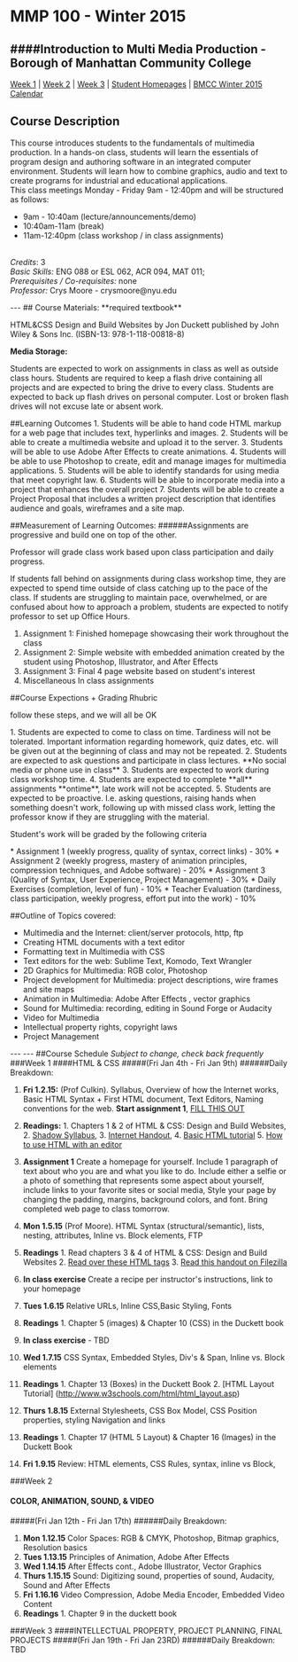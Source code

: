 # MMP 100 - Winter 2015
####Introduction to Multi Media Production - Borough of Manhattan Community College
---

[Week 1](https://github.com/mars1980/mmp100Compressed/blob/master/README.md#week-1) |  [Week 2](https://github.com/mars1980/mmp100Compressed/blob/master/README.md#week-2) | [Week 3](https://github.com/mars1980/mmp100Compressed/blob/master/README.md#week-3) | [Student Homepages](https://docs.google.com/spreadsheets/d/1Ry7tzjKa4pG6231HzS5D-LujnlqFI64V-hgV3wH2jsU/edit#gid=0) | [BMCC Winter 2015 Calendar](http://www.bmcc.cuny.edu/calendar/winter_2015.jsp)

## Course Description
<p>This course introduces students to the fundamentals of multimedia production. In a hands-on class, students will learn the essentials of program design and authoring software in an integrated computer environment. Students will learn how to combine graphics, audio and text to create programs for industrial and educational applications. <br>
This class meetings Monday - Friday 9am - 12:40pm and will be structured as follows: <br>
<ul>
<li>9am - 10:40am (lecture/announcements/demo)</li>
<li>10:40am-11am (break)</li>
<li>11am-12:40pm (class workshop / in class assignments)</li>
</ul>
<br>
<em>Credits</em>: 3 <br>
<em>Basic Skills:</em> ENG 088 or ESL 062, ACR 094, MAT 011; <br>
<em>Prerequisites / Co-requisites:</em> none
<br>
<em>Professor:</em> Crys Moore - crysmoore@nyu.edu
</p>
---
## Course Materials:
**required textbook**<br>
<p>HTML&CSS Design and Build Websites by Jon Duckett published by John Wiley & Sons Inc. (ISBN-13: 978-1-118-00818-8)</p>

**Media Storage:**<br>
<p>Students are expected to work on assignments in class as well as outside class hours. Students are required to keep a flash drive containing all projects and are expected to bring the drive to every class. Students are expected to back up flash drives on personal computer. Lost or broken flash drives will not excuse late or absent work.</p>
##Learning Outcomes
1. Students will be able to hand code HTML markup for a web page that includes text, hyperlinks and images.
2. Students will be able to create a multimedia website and upload it to the server.
3. Students will be able to use Adobe After Effects to create animations.
4. Students will be able to use Photoshop to create, edit and manage images for multimedia applications.
5. Students will be able to identify standards for using media that meet copyright law.
6. Students will be able to incorporate media into a project that enhances the overall project
7. Students will be able to create a Project Proposal that includes a written project description that identifies audience and goals, wireframes and a site map.

##Measurement of Learning Outcomes:
######Assignments are progressive and build one on top of the other. 
<p>Professor will grade class work based upon class participation and daily progress.   </p>
<p>If students fall behind on assignments during class workshop time, they are expected to spend time outside of class catching up to the pace of the class. If students are struggling to maintain pace, overwhelmed, or are confused about how to approach a problem, students are expected to notify professor to set up Office Hours. </p>

1. Assignment 1:  Finished homepage showcasing their work throughout the class
2. Assignment 2:  Simple website with embedded animation created by the student using Photoshop, Illustrator, and After Effects
3. Assignment 3: Final 4 page website based on student's interest
4. Miscellaneous In class assignments

##Course Expections + Grading Rhubric
<p>follow these steps, and we will all be OK</p>
1. Students are expected to come to class on time. Tardiness will not be tolerated. Important information regarding homework, quiz dates, etc. will be given out at the beginning of class and may not be repeated. 
2. Students are expected to ask questions and participate in class lectures. **No social media or phone use in class**
3. Students are expected to work during class workshop time. 
4. Students are expected to complete **all** assignments **ontime**, late work will not be accepted. 
5. Students are expected to be proactive. I.e. asking questions, raising hands when something doesn't work, following up with missed class work, letting the professor know if they are struggling with the material. 

<p>Student's work will be graded by the following criteria </p>
* Assignment 1 (weekly progress, quality of syntax, correct links) - 30%
* Assignment 2 (weekly progress, mastery of animation principles, compression techniques, and Adobe software) - 20%
* Assignment 3 (Quality of Syntax, User Experience, Project Management) - 30%
* Daily Exercises (completion, level of fun) - 10%
* Teacher Evaluation (tardiness, class participation, weekly progress, effort put into the work) - 10%

##Outline of Topics covered:
<ul>
	<li>Multimedia and the Internet: client/server protocols, http, ftp</li>
	<li>Creating HTML documents with a text editor</li>
	<li>Formatting text in Multimedia with CSS</li>
	<li>Text editors for the web: Sublime Text, Komodo, Text Wrangler </li>
	<li>2D Graphics for Multimedia: RGB color, Photoshop</li>
	<li>Project development for Multimedia: project descriptions, wire frames and site maps</li>
	<li>Animation in Multimedia: Adobe After Effects , vector graphics</li>
	<li>Sound for Multimedia: recording, editing in Sound Forge or Audacity</li>
	<li>Video for Multimedia</li>
	<li>Intellectual property rights, copyright laws</li>
	<li>Project Management </li>
</ul>
---
---
##Course Schedule
<em>Subject to change, check back frequently</em>
###Week 1 
####HTML & CSS 
#####(Fri Jan 4th - Fri Jan 9th)
######Daily Breakdown:

1. **Fri 1.2.15:** (Prof Culkin). Syllabus, Overview of how the Internet works, Basic HTML Syntax + First HTML document, Text Editors, Naming conventions for the web. **Start assignment 1**, [FILL THIS OUT](https://docs.google.com/spreadsheets/d/1Ry7tzjKa4pG6231HzS5D-LujnlqFI64V-hgV3wH2jsU/edit?usp=sharing)
  1. **Readings:**
    1. Chapters 1 & 2 of HTML & CSS: Design and Build Websites,
    2. [Shadow Syllabus](http://sonyahuber.com/2014/08/20/shadow-syllabus/),
    3. [Internet Handout](https://docs.google.com/presentation/d/1FeuwEMzNTvKcjIS7q8S2u46Kz7hVRSf5srWtYwg4Tb4/pub?start=false&loop=false&delayms=3000&slide=id.p),
    4. [Basic HTML tutorial](http://www.w3schools.com/html/html_intro.asp)
    5. [How to use  HTML with an editor](http://www.w3schools.com/html/html_editors.asp)
  2. **Assignment 1** Create a homepage for yourself. Include 1 paragraph of text about who you are and what you like to do. Include either a selfie or a photo of something that represents some aspect about yourself, include links to your favorite sites or social media, Style your page by changing the padding, margins, background colors, and font. Bring completed web page to class tomorrow.

2. **Mon 1.5.15** (Prof Moore). HTML Syntax (structural/semantic), lists, nesting, attributes, Inline vs. Block elements, FTP
  1. **Readings**
    1. Read chapters 3 & 4 of HTML & CSS: Design and Build Websites
    2. [Read over these HTML tags](http://www.w3schools.com/tags/default.asp)
    3. [Read this handout on Filezilla](https://docs.google.com/presentation/d/1105LULmCexRM0tQYu18M56jxG0KZfXFU13bCbcuDYYw/pub?start=false&loop=false&delayms=3000&slide=id.g11a88a6c7_00)
  2. **In class exercise** Create a recipe per instructor's instructions, link to your homepage


3. **Tues 1.6.15** Relative URLs, Inline CSS,Basic Styling, Fonts 
  1. **Readings**
    1. Chapter 5 (images) & Chapter 10 (CSS) in the Duckett book
  2. **In class exercise** - TBD
  

4. **Wed 1.7.15** CSS Syntax,  Embedded Styles, Div's & Span, Inline vs. Block elements
  1. **Readings**
    1. Chapter 13 (Boxes) in the Duckett Book
    2. [HTML Layout Tutorial] (http://www.w3schools.com/html/html_layout.asp)


5. **Thurs 1.8.15** External Stylesheets, CSS Box Model, CSS Position properties, styling Navigation and links
  1. **Readings**
    1. Chapter 17 (HTML 5 Layout) & Chapter 16 (Images) in the Duckett Book
6. **Fri 1.9.15** Review: HTML elements, CSS Rules, syntax, inline vs Block,  

###Week 2 
#### COLOR, ANIMATION, SOUND, & VIDEO
#####(Fri Jan 12th - Fri Jan 17th)
######Daily Breakdown:

1. **Mon 1.12.15**  Color Spaces: RGB & CMYK, Photoshop, Bitmap graphics, Resolution basics
2. **Tues 1.13.15** Principles of Animation, Adobe After Effects
3. **Wed 1.14.15** After Effects cont., Adobe Illustrator, Vector Graphics
4. **Thurs 1.15.15** Sound: Digitizing sound, properties of sound, Audacity, Sound and After Effects
5. **Fri 1.16.16** Video Compression, Adobe Media Encoder, Embedded Video Content
  1. **Readings**
    1. Chapter 9 in the duckett book


###Week 3 
####INTELLECTUAL PROPERTY, PROJECT PLANNING, FINAL PROJECTS 
#####(Fri Jan 19th - Fri Jan 23RD)
######Daily Breakdown: TBD
